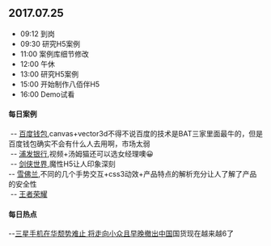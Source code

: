 ## 2017.07.25
* 09:12 到岗
* 09:30 研究H5案例
* 11:00 案例库细节修改
* 12:00 午休
* 13:00 研究H5案例
* 15:00 开始制作八佰伴H5
* 16:00 Demo试看



#### 每日案例
  -- [百度钱包](https://co.baifubao.com/content/mywallet/h5/yuanquan/index.html),canvas+vector3d不得不说百度的技术是BAT三家里面最牛的，但是百度钱包确实不会有什么人去用啊，市场太弱<br/>
  -- [浦发银行](http://www.h5case.com.cn/case/spdb/tomcat1/),视频+汤姆猫还可以选女经理噢😀<br/>
  -- [剑侠世界](http://jxsj2.xoyo.com/zt/2017/07/06/answer/m_index.html),魔性H5让人印象深刻<br/>
  -- [雪佛兰](http://chevroletsuv.act.qq.com/html/index.html),不同的几个手势交互+css3动效+产品特点的解析充分让人了解了产品的安全性<br/>
  -- [王者荣耀](http://pvp.qq.com/act/a20161026nw/index.htm)
 
 
 
#### 每日热点
  --[三星手机在华颓势难止 将走向小众且早晚撤出中国](http://tech.qq.com/a/20170726/002650.htm)国货现在越来越6了




